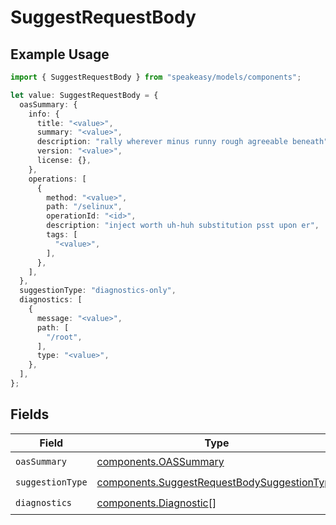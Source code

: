 # SuggestRequestBody

## Example Usage

```typescript
import { SuggestRequestBody } from "speakeasy/models/components";

let value: SuggestRequestBody = {
  oasSummary: {
    info: {
      title: "<value>",
      summary: "<value>",
      description: "rally wherever minus runny rough agreeable beneath",
      version: "<value>",
      license: {},
    },
    operations: [
      {
        method: "<value>",
        path: "/selinux",
        operationId: "<id>",
        description: "inject worth uh-huh substitution psst upon er",
        tags: [
          "<value>",
        ],
      },
    ],
  },
  suggestionType: "diagnostics-only",
  diagnostics: [
    {
      message: "<value>",
      path: [
        "/root",
      ],
      type: "<value>",
    },
  ],
};
```

## Fields

| Field                                                                                                      | Type                                                                                                       | Required                                                                                                   | Description                                                                                                |
| ---------------------------------------------------------------------------------------------------------- | ---------------------------------------------------------------------------------------------------------- | ---------------------------------------------------------------------------------------------------------- | ---------------------------------------------------------------------------------------------------------- |
| `oasSummary`                                                                                               | [components.OASSummary](../../models/components/oassummary.md)                                             | :heavy_check_mark:                                                                                         | N/A                                                                                                        |
| `suggestionType`                                                                                           | [components.SuggestRequestBodySuggestionType](../../models/components/suggestrequestbodysuggestiontype.md) | :heavy_check_mark:                                                                                         | N/A                                                                                                        |
| `diagnostics`                                                                                              | [components.Diagnostic](../../models/components/diagnostic.md)[]                                           | :heavy_check_mark:                                                                                         | N/A                                                                                                        |